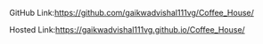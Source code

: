 GitHub Link:https://github.com/gaikwadvishal111vg/Coffee_House/

Hosted Link:https://gaikwadvishal111vg.github.io/Coffee_House/
